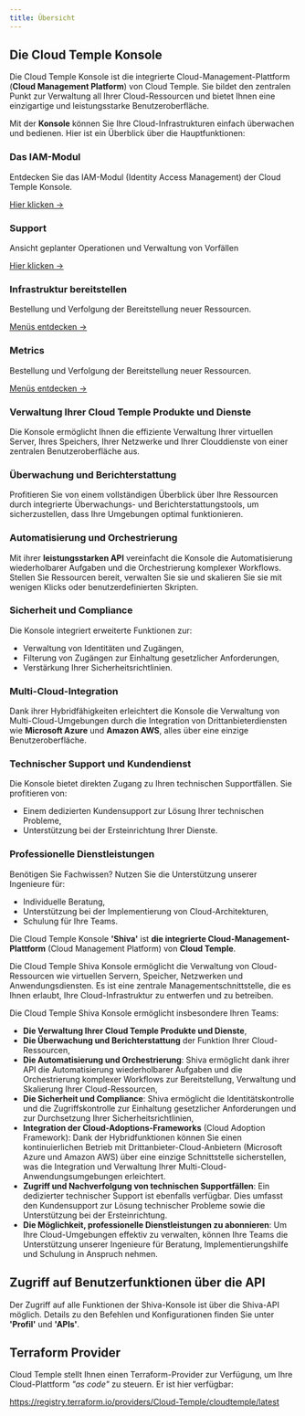 ```yaml
---
title: Übersicht
---
```


## Die Cloud Temple Konsole

Die Cloud Temple Konsole ist die integrierte Cloud-Management-Plattform (**Cloud Management Platform**) von Cloud Temple. Sie bildet den zentralen Punkt zur Verwaltung all Ihrer Cloud-Ressourcen und bietet Ihnen eine einzigartige und leistungsstarke Benutzeroberfläche.

Mit der **Konsole** können Sie Ihre Cloud-Infrastrukturen einfach überwachen und bedienen. Hier ist ein Überblick über die Hauptfunktionen:

<div class="card-grid">

  <div class="card">
    <h3>Das IAM-Modul</h3>
    <p>Entdecken Sie das IAM-Modul (Identity Access Management) der Cloud Temple Konsole.</p>
    <a href="console/iam" class="card-link">Hier klicken &rarr;</a>
  </div>

  <div class="card">
    <h3>Support</h3>
    <p>Ansicht geplanter Operationen und Verwaltung von Vorfällen</p>
    <a href="console/status" class="card-link">Hier klicken &rarr;</a>
  </div>

  <div class="card">
    <h3>Infrastruktur bereitstellen</h3>
    <p>Bestellung und Verfolgung der Bereitstellung neuer Ressourcen.</p>
    <a href="console/orders" class="card-link">Menüs entdecken &rarr;</a>
  </div>

  <div class="card">
    <h3>Metrics</h3>
    <p>Bestellung und Verfolgung der Bereitstellung neuer Ressourcen.</p>
    <a href="console/metrics/concepts" class="card-link">Menüs entdecken &rarr;</a>
  </div>

</div>

### Verwaltung Ihrer Cloud Temple Produkte und Dienste
Die Konsole ermöglicht Ihnen die effiziente Verwaltung Ihrer virtuellen Server, Ihres Speichers, Ihrer Netzwerke und Ihrer Clouddienste von einer zentralen Benutzeroberfläche aus.

### Überwachung und Berichterstattung
Profitieren Sie von einem vollständigen Überblick über Ihre Ressourcen durch integrierte Überwachungs- und Berichterstattungstools, um sicherzustellen, dass Ihre Umgebungen optimal funktionieren.

### Automatisierung und Orchestrierung
Mit ihrer **leistungsstarken API** vereinfacht die Konsole die Automatisierung wiederholbarer Aufgaben und die Orchestrierung komplexer Workflows. Stellen Sie Ressourcen bereit, verwalten Sie sie und skalieren Sie sie mit wenigen Klicks oder benutzerdefinierten Skripten.

### Sicherheit und Compliance
Die Konsole integriert erweiterte Funktionen zur:
- Verwaltung von Identitäten und Zugängen,
- Filterung von Zugängen zur Einhaltung gesetzlicher Anforderungen,
- Verstärkung Ihrer Sicherheitsrichtlinien.

### Multi-Cloud-Integration
Dank ihrer Hybridfähigkeiten erleichtert die Konsole die Verwaltung von Multi-Cloud-Umgebungen durch die Integration von Drittanbieterdiensten wie **Microsoft Azure** und **Amazon AWS**, alles über eine einzige Benutzeroberfläche.

### Technischer Support und Kundendienst
Die Konsole bietet direkten Zugang zu Ihren technischen Supportfällen. Sie profitieren von:
- Einem dedizierten Kundensupport zur Lösung Ihrer technischen Probleme,
- Unterstützung bei der Ersteinrichtung Ihrer Dienste.

### Professionelle Dienstleistungen
Benötigen Sie Fachwissen? Nutzen Sie die Unterstützung unserer Ingenieure für:
- Individuelle Beratung,
- Unterstützung bei der Implementierung von Cloud-Architekturen,
- Schulung für Ihre Teams.

Die Cloud Temple Konsole __'Shiva'__ ist __die integrierte Cloud-Management-Plattform__ (Cloud Management Platform) von __Cloud Temple__.

Die Cloud Temple Shiva Konsole ermöglicht die Verwaltung von Cloud-Ressourcen wie virtuellen Servern, Speicher, Netzwerken und Anwendungsdiensten.
Es ist eine zentrale Managementschnittstelle, die es Ihnen erlaubt, Ihre Cloud-Infrastruktur zu entwerfen und zu betreiben.

Die Cloud Temple Shiva Konsole ermöglicht insbesondere Ihren Teams:

- __Die Verwaltung Ihrer Cloud Temple Produkte und Dienste__,
- __Die Überwachung und Berichterstattung__ der Funktion Ihrer Cloud-Ressourcen,
- __Die Automatisierung und Orchestrierung__: Shiva ermöglicht dank ihrer API die Automatisierung wiederholbarer Aufgaben und die Orchestrierung komplexer Workflows zur Bereitstellung, Verwaltung und Skalierung Ihrer Cloud-Ressourcen,
- __Die Sicherheit und Compliance__: Shiva ermöglicht die Identitätskontrolle und die Zugriffskontrolle zur Einhaltung gesetzlicher Anforderungen und zur Durchsetzung Ihrer Sicherheitsrichtlinien,
- __Integration der Cloud-Adoptions-Frameworks__ (Cloud Adoption Framework): Dank der Hybridfunktionen können Sie einen kontinuierlichen Betrieb mit Drittanbieter-Cloud-Anbietern (Microsoft Azure und Amazon AWS) über eine einzige Schnittstelle sicherstellen, was die Integration und Verwaltung Ihrer Multi-Cloud-Anwendungsumgebungen erleichtert.
- __Zugriff und Nachverfolgung von technischen Supportfällen__: Ein dedizierter technischer Support ist ebenfalls verfügbar. Dies umfasst den Kundensupport zur Lösung technischer Probleme sowie die Unterstützung bei der Ersteinrichtung.
- __Die Möglichkeit, professionelle Dienstleistungen zu abonnieren__: Um Ihre Cloud-Umgebungen effektiv zu verwalten, können Ihre Teams die Unterstützung unserer Ingenieure für Beratung, Implementierungshilfe und Schulung in Anspruch nehmen.

## Zugriff auf Benutzerfunktionen über die API

Der Zugriff auf alle Funktionen der Shiva-Konsole ist über die Shiva-API möglich.
Details zu den Befehlen und Konfigurationen finden Sie unter __'Profil'__ und __'APIs'__.

## Terraform Provider

Cloud Temple stellt Ihnen einen Terraform-Provider zur Verfügung, um Ihre Cloud-Plattform *"as code"* zu steuern. Er ist hier verfügbar:

https://registry.terraform.io/providers/Cloud-Temple/cloudtemple/latest
